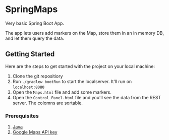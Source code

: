 # SpringMaps

Very basic Spring Boot App.

The app lets users add markers on the Map, store them in an in memory DB, and let them query the data.

## Getting Started

Here are the steps to get started with the project on your local machine:
1. Clone the git repositiory
2. Run `./gradlew bootRun` to start the localserver. It'll run on `localhost:8080`
3. Open the `Maps.html` file and add some markers.
4. Open the `Control_Panel.html` file and you'll see the data from the REST server. The colomns are sortable.

### Prerequisites
1. [Java](https://java.com) 
2. [Google Maps API key](https://developers.google.com/maps/documentation/javascript/adding-a-google-map#key)

